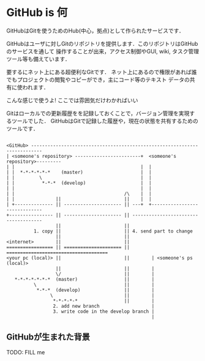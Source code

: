 # GitHub is 何

GitHubはGitを使うためのHub(中心，拠点)として作られたサービスです．

GitHubはユーザに対しGitのリポジトリを提供します．このリポジトリはGitHubのサービスを通して
操作することが出来，アクセス制御やGUI, wiki, タスク管理ツール等も備えています．

要するにネット上にある超便利なGitです．
ネット上にあるので権限があれば誰でもプロジェクトの閲覧やコピーができ，主にコード等のテキスト
データの共有に使われます．

こんな感じで使うよ!
ここでは雰囲気だけわかればいい

Gitはローカルでの更新履歴をを記録しておくことで，バージョン管理を実現するツールでした．
GitHubはGitで記録した履歴や，現在の状態を共有するためのツールです．

```

<GitHub> --------------------------------------------------------------------------
| <someone's repository> ------------------------+  <someone's repository>---------
| |                                              |  |
| |  *-*-*-*-*-*    (master)                     |  |
| |         \                                    |  |
| |          *-*-*  (develop)                    |  |
| |                                              |  |
| |                                        /\    |  |
| |               ||                       ||    |  |
| +-------------- || --------------------- || ---+  +------------------------------
+---------------- || --------------------- || -------------------------------------
                  ||                       ||    
          1. copy ||                       || 4. send part to change
                  ||                       ||
<internet>        ||                       ||
================= || ===================== || =====================================
<your pc (local)> ||                       ||        | <someone's ps (local)>      
                  ||                       ||        |                             
                  \/                       ||        |                             
   *-*-*-*-*-*-*  (master)                 ||        |                             
          \                                ||        |                             
           *-*-*  (develop)                ||        |                             
                \                          ||        |                             
                 *-*-*-*-*                 ||        |                             
                 2. add new branch                   |                             
                 3. write code in the develop branch |                             
                                                     |                             

```


## GitHubが生まれた背景

TODO: FILL me

